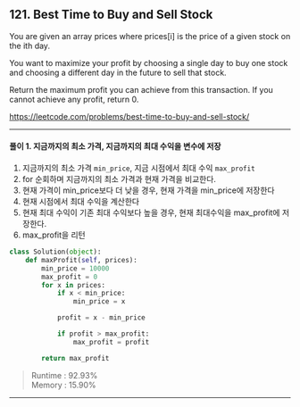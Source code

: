 ## 121. Best Time to Buy and Sell Stock

You are given an array prices where prices[i] is the price of a given stock on the ith day.

You want to maximize your profit by choosing a single day to buy one stock and choosing a different day in the future to sell that stock.

Return the maximum profit you can achieve from this transaction. If you cannot achieve any profit, return 0.

https://leetcode.com/problems/best-time-to-buy-and-sell-stock/

---

#### 풀이 1. 지금까지의 최소 가격, 지금까지의 최대 수익을 변수에 저장

1. 지금까지의 최소 가격 `min_price`, 지금 시점에서 최대 수익 `max_profit`
2. for 순회하며 지금까지의 최소 가격과 현재 가격을 비교한다.
3. 현재 가격이 min_price보다 더 낮을 경우, 현재 가격을 min_price에 저장한다
4. 현재 시점에서 최대 수익을 계산한다
5. 현재 최대 수익이 기존 최대 수익보다 높을 경우, 현재 최대수익을 max_profit에 저장한다.
6. max_profit을 리턴

```python
class Solution(object):
    def maxProfit(self, prices):
        min_price = 10000
        max_profit = 0
        for x in prices:
            if x < min_price:
                min_price = x

            profit = x - min_price

            if profit > max_profit: 
                max_profit = profit

        return max_profit
```

> Runtime : 92.93%  
Memory : 15.90%

---
